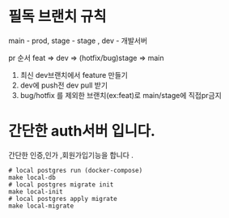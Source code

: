 # 필독 브랜치 규칙
main - prod, stage - stage , dev - 개발서버

pr 순서 feat => dev => (hotfix/bug)stage => main


1. 최신 dev브랜치에서 feature 만들기
2. dev에 push전 dev pull 받기 
3. bug/hotfix 를 제외한 브랜치(ex:feat)로 main/stage에 직접pr금지 

# 간단한 auth서버 입니다.

간단한 인증,인가 ,회원가입기능을 합니다 . 


```shell
# local postgres run (docker-compose)
make local-db
# local postgres migrate init
make local-init
# local postgres apply migrate
make local-migrate
```
